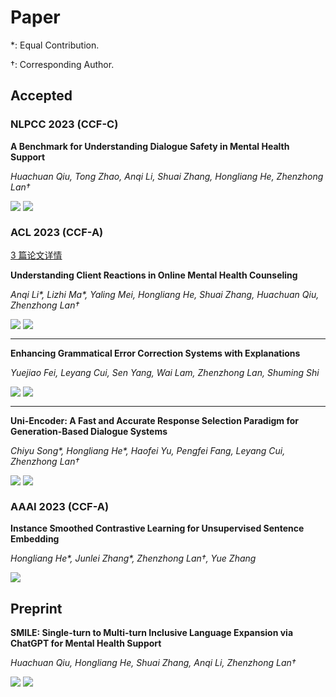 # Paper

\*: Equal Contribution.

†: Corresponding Author.

## Accepted

### NLPCC 2023 (CCF-C)

**A Benchmark for Understanding Dialogue Safety in Mental Health Support**

_Huachuan Qiu, Tong Zhao, Anqi Li, Shuai Zhang, Hongliang He, Zhenzhong Lan†_

<div style='display: flex'><a href="https://arxiv.org/abs/2307.16457"><img src="https://img.shields.io/badge/Paper-Arxiv-brightgreen" /></a> &nbsp;<a href='https://github.com/qiuhuachuan/DialogueSafety'><img src="https://img.shields.io/badge/Code-GitHub-red" /></a></div>

### ACL 2023 (CCF-A)

[3 篇论文详情](https://zhuanlan.zhihu.com/p/638654347)

**Understanding Client Reactions in Online Mental Health Counseling**

_Anqi Li\*, Lizhi Ma\*, Yaling Mei, Hongliang He, Shuai Zhang, Huachuan Qiu, Zhenzhong Lan†_

<div style='display: flex'><a href='https://arxiv.org/abs/2306.15334'><img src="https://img.shields.io/badge/Paper-Arxiv-brightgreen" /></a> &nbsp;<a href='https://github.com/dll-wu/Client-Reactions'><img src="https://img.shields.io/badge/Code-GitHub-red" /></a></div>

---

**Enhancing Grammatical Error Correction Systems with Explanations**

_Yuejiao Fei, Leyang Cui, Sen Yang, Wai Lam, Zhenzhong Lan, Shuming Shi_

<div style='display: flex'><a href='https://arxiv.org/abs/2305.15676'><img src="https://img.shields.io/badge/Paper-Arxiv-brightgreen" /></a> &nbsp;<a href='https://github.com/lorafei/Explainable_GEC'><img src="https://img.shields.io/badge/Code-GitHub-red" /></a></div>

---

**Uni-Encoder: A Fast and Accurate Response Selection Paradigm for Generation-Based Dialogue Systems**

_Chiyu Song\*, Hongliang He\*, Haofei Yu, Pengfei Fang, Leyang Cui, Zhenzhong Lan†_

<div style='display: flex'><a href='https://arxiv.org/abs/2106.01263'><img src="https://img.shields.io/badge/Paper-Arxiv-brightgreen" /></a> &nbsp;<a href='https://github.com/dll-wu/Uni-Encoder'><img src="https://img.shields.io/badge/Code-GitHub-red" /></a></div>

### AAAI 2023 (CCF-A)

**Instance Smoothed Contrastive Learning for Unsupervised Sentence Embedding**

_Hongliang He\*, Junlei Zhang\*, Zhenzhong Lan†, Yue Zhang_

<div><a href='https://arxiv.org/abs/2305.07424'><img src="https://img.shields.io/badge/Paper-Arxiv-brightgreen" /></a></div>

## Preprint

**SMILE: Single-turn to Multi-turn Inclusive Language Expansion via ChatGPT for Mental Health Support**

_Huachuan Qiu, Hongliang He, Shuai Zhang, Anqi Li, Zhenzhong Lan†_

<div style='display: flex'><a href='https://arxiv.org/abs/2305.00450'><img src="https://img.shields.io/badge/Paper-Arxiv-brightgreen" /></a> &nbsp;<a href='https://github.com/qiuhuachuan/smile'><img src="https://img.shields.io/badge/Code-GitHub-red" /></a></div>
